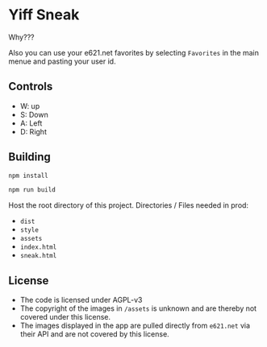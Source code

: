 # Yiff Sneak
Why???

Also you can use your e621.net favorites by selecting `Favorites` in the main menue and pasting your user id.

## Controls
- W: up
- S: Down
- A: Left
- D: Right

## Building
```bash
npm install
```
```bash
npm run build
```

Host the root directory of this project.
Directories / Files needed in prod:
- `dist`
- `style`
- `assets`
- `index.html`
- `sneak.html`

## License
- The code is licensed under AGPL-v3
- The copyright of the images in `/assets` is unknown and are thereby not covered under this license.
- The images displayed in the app are pulled directly from `e621.net` via their API and are not covered by this license.
